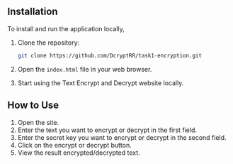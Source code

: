 ## Installation

To install and run the application locally,

1. Clone the repository:

    ```bash
    git clone https://github.com/DcryptRR/task1-encryption.git
    ```

2. Open the `index.html` file in your web browser.

3. Start using the Text Encrypt and Decrypt website locally.


## How to Use

1. Open the site.
2. Enter the text you want to encrypt or decrypt in the first field.
3. Enter the secret key you want to encrypt or decrypt in the second field.
4. Click on the encrypt or decrypt button.
5. View the result encrypted/decrypted text.
